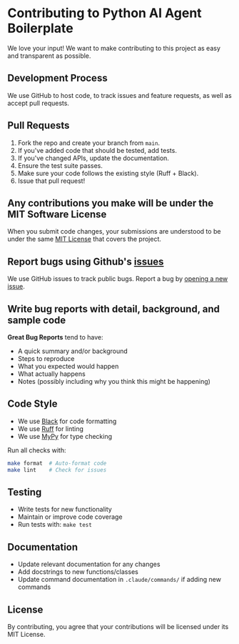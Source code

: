 # Contributing to Python AI Agent Boilerplate

We love your input! We want to make contributing to this project as easy and transparent as possible.

## Development Process

We use GitHub to host code, to track issues and feature requests, as well as accept pull requests.

## Pull Requests

1. Fork the repo and create your branch from `main`.
2. If you've added code that should be tested, add tests.
3. If you've changed APIs, update the documentation.
4. Ensure the test suite passes.
5. Make sure your code follows the existing style (Ruff + Black).
6. Issue that pull request!

## Any contributions you make will be under the MIT Software License

When you submit code changes, your submissions are understood to be under the same [MIT License](LICENSE) that covers the project.

## Report bugs using Github's [issues](https://github.com/bearingfruitco/cc-boiler-python-public/issues)

We use GitHub issues to track public bugs. Report a bug by [opening a new issue](https://github.com/bearingfruitco/cc-boiler-python-public/issues/new).

## Write bug reports with detail, background, and sample code

**Great Bug Reports** tend to have:

- A quick summary and/or background
- Steps to reproduce
- What you expected would happen
- What actually happens
- Notes (possibly including why you think this might be happening)

## Code Style

- We use [Black](https://black.readthedocs.io/) for code formatting
- We use [Ruff](https://docs.astral.sh/ruff/) for linting
- We use [MyPy](http://mypy-lang.org/) for type checking

Run all checks with:
```bash
make format  # Auto-format code
make lint    # Check for issues
```

## Testing

- Write tests for new functionality
- Maintain or improve code coverage
- Run tests with: `make test`

## Documentation

- Update relevant documentation for any changes
- Add docstrings to new functions/classes
- Update command documentation in `.claude/commands/` if adding new commands

## License

By contributing, you agree that your contributions will be licensed under its MIT License.
